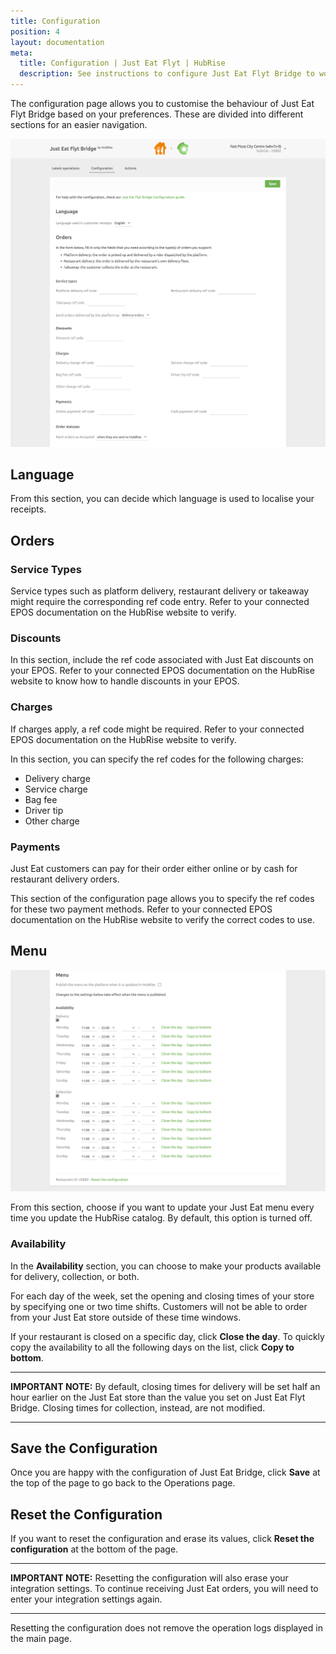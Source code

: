 ```yaml
---
title: Configuration
position: 4
layout: documentation
meta:
  title: Configuration | Just Eat Flyt | HubRise
  description: See instructions to configure Just Eat Flyt Bridge to work seamlessly with Just Eat and your EPOS or other apps connected to HubRise. Configuration is simple.
---
```


The configuration page allows you to customise the behaviour of Just Eat Flyt Bridge based on your preferences.
These are divided into different sections for an easier navigation.

![Just Eat Flyt Bridge configuration page](../images/011-en-just-eat-configuration-page-cropped.png)

## Language

From this section, you can decide which language is used to localise your receipts.

## Orders

### Service Types

Service types such as platform delivery, restaurant delivery or takeaway might require the corresponding ref code entry. Refer to your connected EPOS documentation on the HubRise website to verify.

### Discounts

In this section, include the ref code associated with Just Eat discounts on your EPOS.
Refer to your connected EPOS documentation on the HubRise website to know how to handle discounts in your EPOS.

### Charges

If charges apply, a ref code might be required. Refer to your connected EPOS documentation on the HubRise website to verify.

In this section, you can specify the ref codes for the following charges:

- Delivery charge
- Service charge
- Bag fee
- Driver tip
- Other charge

### Payments

Just Eat customers can pay for their order either online or by cash for restaurant delivery orders.

This section of the configuration page allows you to specify the ref codes for these two payment methods. Refer to your connected EPOS documentation on the HubRise website to verify the correct codes to use.

## Menu

![Just Eat Flyt Bridge configuration page, Menu section](../images/012-en-just-eat-configuration-page-menu.png)

From this section, choose if you want to update your Just Eat menu every time you update the HubRise catalog. By default, this option is turned off.

### Availability

In the **Availability** section, you can choose to make your products available for delivery, collection, or both.

For each day of the week, set the opening and closing times of your store by specifying one or two time shifts. Customers will not be able to order from your Just Eat store outside of these time windows.

If your restaurant is closed on a specific day, click **Close the day**.
To quickly copy the availability to all the following days on the list, click **Copy to bottom**.

---

**IMPORTANT NOTE:** By default, closing times for delivery will be set half an hour earlier on the Just Eat store than the value you set on Just Eat Flyt Bridge. Closing times for collection, instead, are not modified.

---

## Save the Configuration

Once you are happy with the configuration of Just Eat Bridge, click **Save** at the top of the page to go back to the Operations page.

## Reset the Configuration

If you want to reset the configuration and erase its values, click **Reset the configuration** at the bottom of the page.

---

**IMPORTANT NOTE:** Resetting the configuration will also erase your integration settings. To continue receiving Just Eat orders, you will need to enter your integration settings again.

---

Resetting the configuration does not remove the operation logs displayed in the main page.
